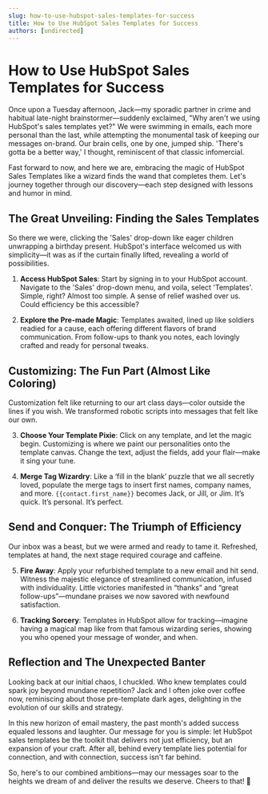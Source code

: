 ```yaml
---
slug: how-to-use-hubspot-sales-templates-for-success
title: How to Use HubSpot Sales Templates for Success
authors: [undirected]
---
```


# How to Use HubSpot Sales Templates for Success 

Once upon a Tuesday afternoon, Jack—my sporadic partner in crime and habitual late-night brainstormer—suddenly exclaimed, "Why aren't we using HubSpot's sales templates yet?" We were swimming in emails, each more personal than the last, while attempting the monumental task of keeping our messages on-brand. Our brain cells, one by one, jumped ship. 'There's gotta be a better way,' I thought, reminiscent of that classic infomercial.

Fast forward to now, and here we are, embracing the magic of HubSpot Sales Templates like a wizard finds the wand that completes them. Let's journey together through our discovery—each step designed with lessons and humor in mind.

## The Great Unveiling: Finding the Sales Templates

So there we were, clicking the 'Sales' drop-down like eager children unwrapping a birthday present. HubSpot's interface welcomed us with simplicity—it was as if the curtain finally lifted, revealing a world of possibilities. 

1. **Access HubSpot Sales**: Start by signing in to your HubSpot account. Navigate to the 'Sales' drop-down menu, and voila, select 'Templates'. Simple, right? Almost too simple. A sense of relief washed over us. Could efficiency be this accessible?

2. **Explore the Pre-made Magic**: Templates awaited, lined up like soldiers readied for a cause, each offering different flavors of brand communication. From follow-ups to thank you notes, each lovingly crafted and ready for personal tweaks. 

## Customizing: The Fun Part (Almost Like Coloring)

Customization felt like returning to our art class days—color outside the lines if you wish. We transformed robotic scripts into messages that felt like our own.

3. **Choose Your Template Pixie**: Click on any template, and let the magic begin. Customizing is where we paint our personalities onto the template canvas. Change the text, adjust the fields, add your flair—make it sing your tune. 

4. **Merge Tag Wizardry**: Like a ‘fill in the blank’ puzzle that we all secretly loved, populate the merge tags to insert first names, company names, and more. `{{contact.first_name}}` becomes Jack, or Jill, or Jim. It’s quick. It’s personal. It’s perfect.

## Send and Conquer: The Triumph of Efficiency

Our inbox was a beast, but we were armed and ready to tame it. Refreshed, templates at hand, the next stage required courage and caffeine.

5. **Fire Away**: Apply your refurbished template to a new email and hit send. Witness the majestic elegance of streamlined communication, infused with individuality. Little victories manifested in “thanks” and “great follow-ups”—mundane praises we now savored with newfound satisfaction. 

6. **Tracking Sorcery**: Templates in HubSpot allow for tracking—imagine having a magical map like from that famous wizarding series, showing you who opened your message of wonder, and when. 

## Reflection and The Unexpected Banter

Looking back at our initial chaos, I chuckled. Who knew templates could spark joy beyond mundane repetition? Jack and I often joke over coffee now, reminiscing about those pre-template dark ages, delighting in the evolution of our skills and strategy.

In this new horizon of email mastery, the past month's added success equaled lessons and laughter. Our message for you is simple: let HubSpot sales templates be the toolkit that delivers not just efficiency, but an expansion of your craft. After all, behind every template lies potential for connection, and with connection, success isn't far behind.

So, here's to our combined ambitions—may our messages soar to the heights we dream of and deliver the results we deserve. Cheers to that! 🍵